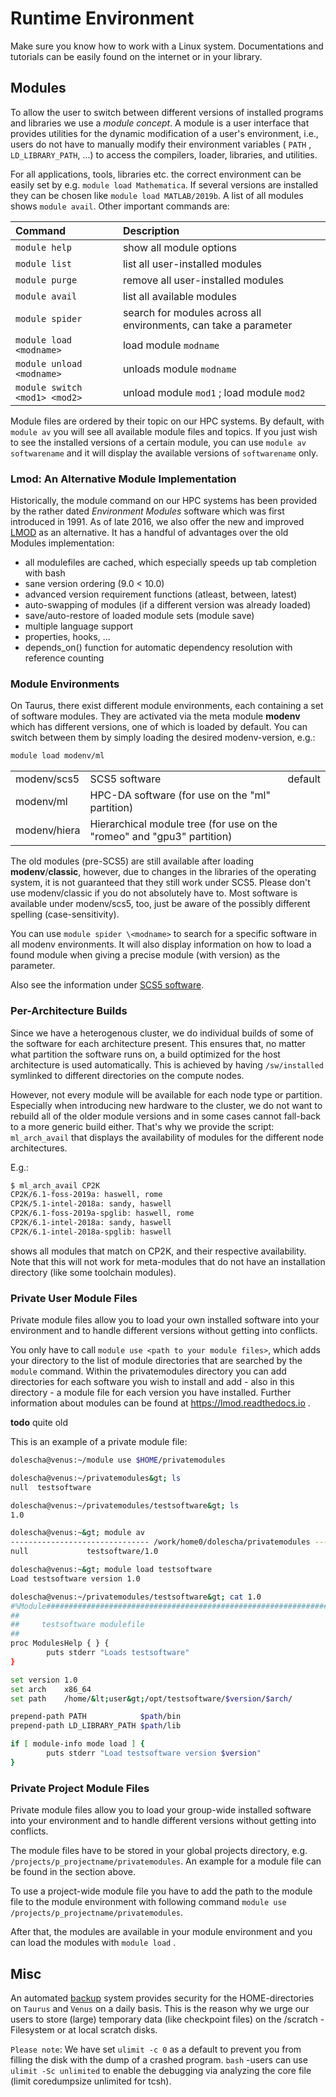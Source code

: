 # Runtime Environment

Make sure you know how to work with a Linux system. Documentations and tutorials can be easily
found on the internet or in your library.

## Modules

To allow the user to switch between different versions of installed programs and libraries we use a
*module concept*. A module is a user interface that provides utilities for the dynamic modification
of a user's environment, i.e., users do not have to manually modify their environment variables (
`PATH` , `LD_LIBRARY_PATH`, ...) to access the compilers, loader, libraries, and utilities.

For all applications, tools, libraries etc. the correct environment can be easily set by e.g.
`module load Mathematica`. If several versions are installed they can be chosen like `module load
MATLAB/2019b`. A list of all modules shows `module avail`. Other important commands are:

| Command                       | Description                                                      |
|:------------------------------|:-----------------------------------------------------------------|
| `module help`                 | show all module options                                          |
| `module list`                 | list all user-installed modules                                  |
| `module purge`                | remove all user-installed modules                                |
| `module avail`                | list all available modules                                       |
| `module spider`               | search for modules across all environments, can take a parameter |
| `module load <modname>`       | load module `modname`                                            |
| `module unload <modname>`     | unloads module `modname`                                         |
| `module switch <mod1> <mod2>` | unload module `mod1` ; load module `mod2`                        |

Module files are ordered by their topic on our HPC systems. By default, with `module av` you will
see all available module files and topics. If you just wish to see the installed versions of a
certain module, you can use `module av softwarename` and it will display the available versions of
`softwarename` only.

### Lmod: An Alternative Module Implementation

Historically, the module command on our HPC systems has been provided by the rather dated
*Environment Modules* software which was first introduced in 1991. As of late 2016, we also offer
the new and improved [LMOD](https://www.tacc.utexas.edu/research-development/tacc-projects/lmod) as
an alternative. It has a handful of advantages over the old Modules implementation:

- all modulefiles are cached, which especially speeds up tab
  completion with bash
- sane version ordering (9.0 \< 10.0)
- advanced version requirement functions (atleast, between, latest)
- auto-swapping of modules (if a different version was already loaded)
- save/auto-restore of loaded module sets (module save)
- multiple language support
- properties, hooks, ...
- depends_on() function for automatic dependency resolution with
  reference counting

### Module Environments

On Taurus, there exist different module environments, each containing a set of software modules.
They are activated via the meta module **modenv** which has different versions, one of which is
loaded by default. You can switch between them by simply loading the desired modenv-version, e.g.:

```Bash
module load modenv/ml
```

|              |                                                                        |         |
|--------------|------------------------------------------------------------------------|---------|
| modenv/scs5  | SCS5 software                                                          | default |
| modenv/ml    | HPC-DA software (for use on the "ml" partition)                        |         |
| modenv/hiera | Hierarchical module tree (for use on the "romeo" and "gpu3" partition) |         |

The old modules (pre-SCS5) are still available after loading **modenv**/**classic**, however, due to
changes in the libraries of the operating system, it is not guaranteed that they still work under
SCS5.  Please don't use modenv/classic if you do not absolutely have to. Most software is available
under modenv/scs5, too, just be aware of the possibly different spelling (case-sensitivity).

You can use `module spider \<modname>` to search for a specific
software in all modenv environments. It will also display information on
how to load a found module when giving a precise module (with version)
as the parameter.

Also see the information under [SCS5 software](../software/scs5_software.md).

### Per-Architecture Builds

Since we have a heterogenous cluster, we do individual builds of some of the software for each
architecture present. This ensures that, no matter what partition the software runs on, a build
optimized for the host architecture is used automatically. This is achieved by having
`/sw/installed` symlinked to different directories on the compute nodes.

However, not every module will be available for each node type or partition. Especially when
introducing new hardware to the cluster, we do not want to rebuild all of the older module versions
and in some cases cannot fall-back to a more generic build either. That's why we provide the script:
`ml_arch_avail` that displays the availability of modules for the different node architectures.

E.g.:

```Bash
$ ml_arch_avail CP2K
CP2K/6.1-foss-2019a: haswell, rome
CP2K/5.1-intel-2018a: sandy, haswell
CP2K/6.1-foss-2019a-spglib: haswell, rome
CP2K/6.1-intel-2018a: sandy, haswell
CP2K/6.1-intel-2018a-spglib: haswell
```

shows all modules that match on CP2K, and their respective availability.  Note that this will not
work for meta-modules that do not have an installation directory (like some toolchain modules).

### Private User Module Files

Private module files allow you to load your own installed software into your environment and to
handle different versions without getting into conflicts.

You only have to call `module use <path to your module files>`, which adds your directory to the
list of module directories that are searched by the `module` command. Within the privatemodules
directory you can add directories for each software you wish to install and add - also in this
directory - a module file for each version you have installed. Further information about modules can
be found at <https://lmod.readthedocs.io> .

**todo** quite old

This is an example of a private module file:

```Bash
dolescha@venus:~/module use $HOME/privatemodules

dolescha@venus:~/privatemodules&gt; ls
null  testsoftware

dolescha@venus:~/privatemodules/testsoftware&gt; ls
1.0

dolescha@venus:~&gt; module av
------------------------------- /work/home0/dolescha/privatemodules ---------------------------
null             testsoftware/1.0

dolescha@venus:~&gt; module load testsoftware
Load testsoftware version 1.0

dolescha@venus:~/privatemodules/testsoftware&gt; cat 1.0 
#%Module######################################################################
##
##     testsoftware modulefile
##
proc ModulesHelp { } {
        puts stderr "Loads testsoftware"
}

set version 1.0
set arch    x86_64
set path    /home/&lt;user&gt;/opt/testsoftware/$version/$arch/

prepend-path PATH            $path/bin
prepend-path LD_LIBRARY_PATH $path/lib

if [ module-info mode load ] {
        puts stderr "Load testsoftware version $version"
}
```

### Private Project Module Files

Private module files allow you to load your group-wide installed software into your environment and
to handle different versions without getting into conflicts.

The module files have to be stored in your global projects directory, e.g.
`/projects/p_projectname/privatemodules`. An example for a module file can be found in the section
above.

To use a project-wide module file you have to add the path to the module file to the module
environment with following command `module use /projects/p_projectname/privatemodules`.

After that, the modules are available in your module environment and you
can load the modules with `module load` .

## Misc

An automated [backup](../data_lifecycle/file_systems.md#backup-and-snapshots-of-the-file-system)
system provides security for the HOME-directories on `Taurus` and `Venus` on a daily basis. This is
the reason why we urge our users to store (large) temporary data (like checkpoint files) on the
/scratch -Filesystem or at local scratch disks.

`Please note`: We have set `ulimit -c 0` as a default to prevent you from filling the disk with the
dump of a crashed program. `bash` -users can use `ulimit -Sc unlimited` to enable the debugging via
analyzing the core file (limit coredumpsize unlimited for tcsh).

